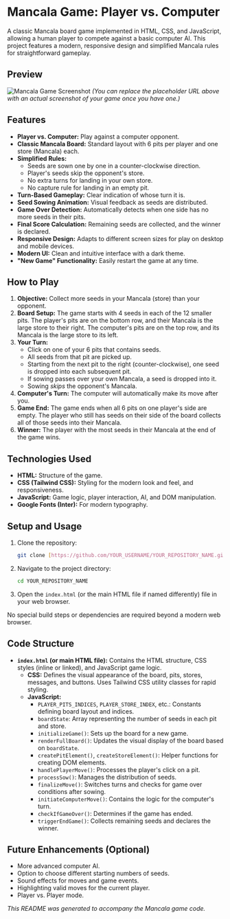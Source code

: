 # Mancala Game: Player vs. Computer

A classic Mancala board game implemented in HTML, CSS, and JavaScript, allowing a human player to compete against a basic computer AI. This project features a modern, responsive design and simplified Mancala rules for straightforward gameplay.

## Preview

![Mancala Game Screenshot](https://placehold.co/600x400/1F2937/F3F4F6?text=Mancala+Game+UI)
*(You can replace the placeholder URL above with an actual screenshot of your game once you have one.)*

## Features

* **Player vs. Computer:** Play against a computer opponent.
* **Classic Mancala Board:** Standard layout with 6 pits per player and one store (Mancala) each.
* **Simplified Rules:**
    * Seeds are sown one by one in a counter-clockwise direction.
    * Player's seeds skip the opponent's store.
    * No extra turns for landing in your own store.
    * No capture rule for landing in an empty pit.
* **Turn-Based Gameplay:** Clear indication of whose turn it is.
* **Seed Sowing Animation:** Visual feedback as seeds are distributed.
* **Game Over Detection:** Automatically detects when one side has no more seeds in their pits.
* **Final Score Calculation:** Remaining seeds are collected, and the winner is declared.
* **Responsive Design:** Adapts to different screen sizes for play on desktop and mobile devices.
* **Modern UI:** Clean and intuitive interface with a dark theme.
* **"New Game" Functionality:** Easily restart the game at any time.

## How to Play

1.  **Objective:** Collect more seeds in your Mancala (store) than your opponent.
2.  **Board Setup:** The game starts with 4 seeds in each of the 12 smaller pits. The player's pits are on the bottom row, and their Mancala is the large store to their right. The computer's pits are on the top row, and its Mancala is the large store to its left.
3.  **Your Turn:**
    * Click on one of your 6 pits that contains seeds.
    * All seeds from that pit are picked up.
    * Starting from the next pit to the right (counter-clockwise), one seed is dropped into each subsequent pit.
    * If sowing passes over your own Mancala, a seed is dropped into it.
    * Sowing *skips* the opponent's Mancala.
4.  **Computer's Turn:** The computer will automatically make its move after you.
5.  **Game End:** The game ends when all 6 pits on one player's side are empty. The player who still has seeds on their side of the board collects all of those seeds into their Mancala.
6.  **Winner:** The player with the most seeds in their Mancala at the end of the game wins.

## Technologies Used

* **HTML:** Structure of the game.
* **CSS (Tailwind CSS):** Styling for the modern look and feel, and responsiveness.
* **JavaScript:** Game logic, player interaction, AI, and DOM manipulation.
* **Google Fonts (Inter):** For modern typography.

## Setup and Usage

1.  Clone the repository:
    ```bash
    git clone [https://github.com/YOUR_USERNAME/YOUR_REPOSITORY_NAME.git](https://github.com/YOUR_USERNAME/YOUR_REPOSITORY_NAME.git)
    ```
2.  Navigate to the project directory:
    ```bash
    cd YOUR_REPOSITORY_NAME
    ```
3.  Open the `index.html` (or the main HTML file if named differently) file in your web browser.

No special build steps or dependencies are required beyond a modern web browser.

## Code Structure

* **`index.html` (or main HTML file):** Contains the HTML structure, CSS styles (inline or linked), and JavaScript game logic.
    * **CSS:** Defines the visual appearance of the board, pits, stores, messages, and buttons. Uses Tailwind CSS utility classes for rapid styling.
    * **JavaScript:**
        * `PLAYER_PITS_INDICES`, `PLAYER_STORE_INDEX`, etc.: Constants defining board layout and indices.
        * `boardState`: Array representing the number of seeds in each pit and store.
        * `initializeGame()`: Sets up the board for a new game.
        * `renderFullBoard()`: Updates the visual display of the board based on `boardState`.
        * `createPitElement()`, `createStoreElement()`: Helper functions for creating DOM elements.
        * `handlePlayerMove()`: Processes the player's click on a pit.
        * `processSow()`: Manages the distribution of seeds.
        * `finalizeMove()`: Switches turns and checks for game over conditions after sowing.
        * `initiateComputerMove()`: Contains the logic for the computer's turn.
        * `checkIfGameOver()`: Determines if the game has ended.
        * `triggerEndGame()`: Collects remaining seeds and declares the winner.

## Future Enhancements (Optional)

* More advanced computer AI.
* Option to choose different starting numbers of seeds.
* Sound effects for moves and game events.
* Highlighting valid moves for the current player.
* Player vs. Player mode.


*This README was generated to accompany the Mancala game code.*

